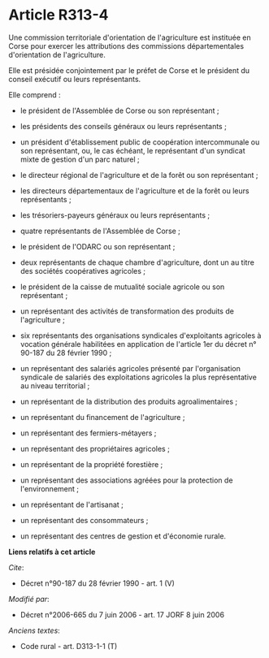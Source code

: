 # Article R313-4

Une commission territoriale d'orientation de l'agriculture est instituée en Corse pour exercer les attributions des
commissions départementales d'orientation de l'agriculture. 

Elle est présidée conjointement par le préfet de Corse et le président du conseil exécutif ou leurs représentants. 

Elle comprend :

- le président de l'Assemblée de Corse ou son représentant ;

- les présidents des conseils généraux ou leurs représentants ;

- un président d'établissement public de coopération intercommunale ou son représentant, ou, le cas échéant, le représentant
d'un syndicat mixte de gestion d'un parc naturel ;

- le directeur régional de l'agriculture et de la forêt ou son représentant ;

- les directeurs départementaux de l'agriculture et de la forêt ou leurs représentants ;

- les trésoriers-payeurs généraux ou leurs représentants ;

- quatre représentants de l'Assemblée de Corse ;

- le président de l'ODARC ou son représentant ;

- deux représentants de chaque chambre d'agriculture, dont un au titre des sociétés coopératives agricoles ;

- le président de la caisse de mutualité sociale agricole ou son représentant ;

- un représentant des activités de transformation des produits de l'agriculture ;

- six représentants des organisations syndicales d'exploitants agricoles à vocation générale habilitées en application de
l'article 1er du décret n° 90-187 du 28 février 1990 ;

- un représentant des salariés agricoles présenté par l'organisation syndicale de salariés des exploitations agricoles la
plus représentative au niveau territorial ;

- un représentant de la distribution des produits agroalimentaires ;

- un représentant du financement de l'agriculture ;

- un représentant des fermiers-métayers ;

- un représentant des propriétaires agricoles ;

- un représentant de la propriété forestière ;

- un représentant des associations agréées pour la protection de l'environnement ;

- un représentant de l'artisanat ;

- un représentant des consommateurs ;

- un représentant des centres de gestion et d'économie rurale.

**Liens relatifs à cet article**

_Cite_:

  - Décret n°90-187 du 28 février 1990 - art. 1 (V)

_Modifié par_:

  - Décret n°2006-665 du 7 juin 2006 - art. 17 JORF 8 juin 2006

_Anciens textes_:

  - Code rural - art. D313-1-1 (T)

